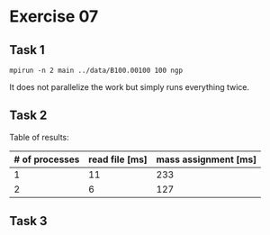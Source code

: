 # Exercise 07

## Task 1

```{bash}
mpirun -n 2 main ../data/B100.00100 100 ngp
```
It does not parallelize the work but simply runs everything twice.

## Task 2

Table of results:

| # of processes | read file [ms] | mass assignment [ms] |
|----------------|----------------|----------------------|
| 1              | 11             | 233                  |
| 2              | 6              | 127                  |


## Task 3

